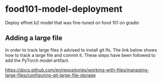# food101-model-deployment
Deploy effnet b2 model that was fine-tuned on food 101 on gradio

## Adding a large file

In order to track large files it advised to install git lfs. The link below shows how to track a large file and commit it.
These steps have been followed to add the PyTorch model artifact. 

https://docs.github.com/en/repositories/working-with-files/managing-large-files/configuring-git-large-file-storage
